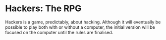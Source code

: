 # Hackers: The RPG
Hackers is a game, predictably, about hacking. Although it will eventually be possible to play both with or without a computer, the initial version will be focused on the computer until the rules are finalised.